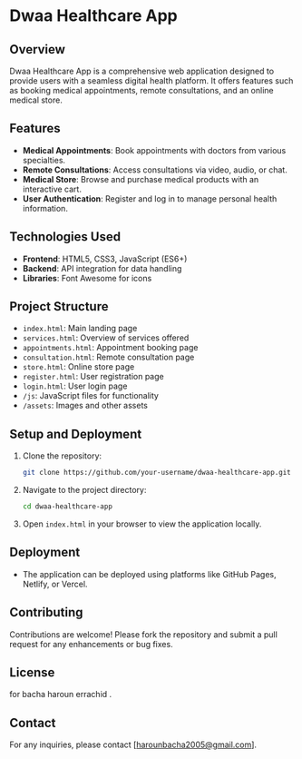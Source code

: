 # Dwaa Healthcare App

## Overview
Dwaa Healthcare App is a comprehensive web application designed to provide users with a seamless digital health platform. It offers features such as booking medical appointments, remote consultations, and an online medical store.

## Features
- **Medical Appointments**: Book appointments with doctors from various specialties.
- **Remote Consultations**: Access consultations via video, audio, or chat.
- **Medical Store**: Browse and purchase medical products with an interactive cart.
- **User Authentication**: Register and log in to manage personal health information.

## Technologies Used
- **Frontend**: HTML5, CSS3, JavaScript (ES6+)
- **Backend**: API integration for data handling
- **Libraries**: Font Awesome for icons

## Project Structure
- `index.html`: Main landing page
- `services.html`: Overview of services offered
- `appointments.html`: Appointment booking page
- `consultation.html`: Remote consultation page
- `store.html`: Online store page
- `register.html`: User registration page
- `login.html`: User login page
- `/js`: JavaScript files for functionality
- `/assets`: Images and other assets

## Setup and Deployment
1. Clone the repository:
   ```bash
   git clone https://github.com/your-username/dwaa-healthcare-app.git
   ```
2. Navigate to the project directory:
   ```bash
   cd dwaa-healthcare-app
   ```
3. Open `index.html` in your browser to view the application locally.

## Deployment
- The application can be deployed using platforms like GitHub Pages, Netlify, or Vercel.

## Contributing
Contributions are welcome! Please fork the repository and submit a pull request for any enhancements or bug fixes.

## License
for bacha haroun errachid .

## Contact
For any inquiries, please contact [harounbacha2005@gmail.com].
